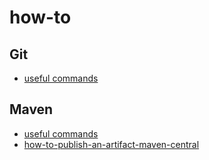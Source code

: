 # how-to

## Git
- [useful commands](./git/commands.md)

## Maven
- [useful commands](./maven/commands.md)
- [how-to-publish-an-artifact-maven-central](./maven/how-to-publish-an-artifact-maven-central.md)

